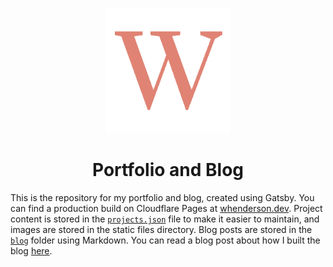 <p align="center">
  <img src="static/images/icon.png" width=200>
</p>

<h1 align="center">Portfolio and Blog</h1>

This is the repository for my portfolio and blog, created using Gatsby. You can find a production build on Cloudflare Pages at [whenderson.dev](https://whenderson.dev). Project content is stored in the [`projects.json`](https://github.com/w-henderson/Portfolio/blob/master/src/projects.json) file to make it easier to maintain, and images are stored in the static files directory. Blog posts are stored in the [`blog`](https://github.com/w-henderson/Portfolio/tree/master/blog) folder using Markdown. You can read a blog post about how I built the blog [here](https://whenderson.dev/blog/creating-a-blog-with-gatsby).
